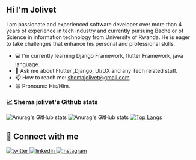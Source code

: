 ## Hi I'm Jolivet 

I am passionate and experienced software developer over more than 4 years of experience in
tech industry and currently pursuing Bachelor of Science in information technology from University
of Rwanda. He is eager to take challenges that enhance his personal and professional skills.


- :computer:  I’m currently learning Django Framework, flutter Framework, java language.
- 💬 Ask me about Flutter ,Django, UI/UX and any Tech related stuff.
- 📫 How to reach me: shemajolivet@gmail.com.
- 😄 Pronouns: His/Him.


### :chart_with_upwards_trend: Shema jolivet's Github stats
![Anurag's GitHub stats](https://github-readme-stats.vercel.app/api?username=shemajolivetgislain&show_icons=true&count_private=true&theme=highcontrast)
![Anurag's GitHub stats](https://github-readme-streak-stats.herokuapp.com/?user=shemajolivetgislain&&theme=highcontrast)
[![Top Langs](https://github-readme-stats.vercel.app/api/top-langs/?username=shemajolivetgislain&layout=compact&hide=less,scss,css,html&theme=highcontrast&show_icons=true)](https://github.com/shemajolivetgislain/github-readme-stats)

## :punch: Connect with me  
<a href="https://twitter.com/shemajolivet1" target="_blank">
<img src=https://img.shields.io/badge/twitter-%2300acee.svg?&style=for-the-badge&logo=twitter&logoColor=white alt=twitter style="margin-bottom: 5px;" />
</a>
<a href="https://www.linkedin.com/in/shema-j-31b795123/" target="_blank">
<img src=https://img.shields.io/badge/linkedin-%231E77B5.svg?&style=for-the-badge&logo=linkedin&logoColor=white alt=linkedin style="margin-bottom: 5px;" />
</a>
<a href="https://instagram.com/shemajolivet" target="_blank">
<img src=https://img.shields.io/badge/instagram-%23000000.svg?&style=for-the-badge&logo=instagram&logoColor=white alt=instagram style="margin-bottom: 5px;" />
</a> 
